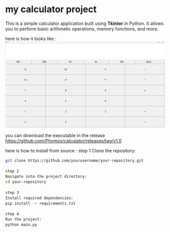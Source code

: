 # my calculator project

This is a simple calculator application built using **Tkinter** in Python. It allows you to perform basic arithmetic operations, memory functions, and more.

here is how it looks like : 
![Calculator Screenshot](img/calculator.jpg)

you can download the executable in the release 
https://github.com/Phymos/calculator/releases/tag/v1.0

here is how to install from source : 
step 1
Clone the repository:
   ```bash
   git clone https://github.com/yourusername/your-repository.git

step 2
Navigate into the project directory:
cd your-repository

step 3
Install required dependencies:
pip install -r requirements.txt

step 4
Run the project:
python main.py
